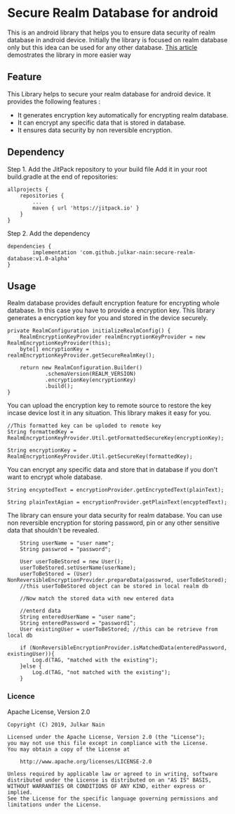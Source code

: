 Secure Realm Database for android
=================================
This is an android library that helps you to ensure data security of realm database in android device. Initially the library is focused on realm database only but this idea can be used for any other database. [This article](https://dzone.com/articles/secure-realm-encryption-key-for-android-applicatio)  demostrates the library in more easier way
## Feature
This Library helps to secure your realm database for android device. It provides the following features :

- It generates encryption key automatically for encrypting realm database.
- It can encrypt any specific data that is stored in database.
- It ensures data security by non reversible encryption.

## Dependency
Step 1. Add the JitPack repository to your build file
Add it in your root build.gradle at the end of repositories:

	allprojects {
		repositories {
			...
			maven { url 'https://jitpack.io' }
		}
	}

Step 2. Add the dependency

	dependencies {
	        implementation 'com.github.julkar-nain:secure-realm-database:v1.0-alpha'
	}
  
## Usage
Realm database provides default encryption feature for encrypting whole database. In this case you have to provide a encryption key. This library generates a encryption key for you and stored in the device securely.
    
    private RealmConfiguration initializeRealmConfig() {
        RealmEncryptionKeyProvider realmEncryptionKeyProvider = new RealmEncryptionKeyProvider(this);
        byte[] encryptionKey = realmEncryptionKeyProvider.getSecureRealmKey();

        return new RealmConfiguration.Builder()
                .schemaVersion(REALM_VERSION)
                .encryptionKey(encryptionKey)
                .build();
    }
    
You can upload the encryption key to remote source to restore the key incase device lost it in any situation. This library makes it easy for you.

    //This formatted key can be uploded to remote key
    String formattedKey = RealmEncryptionKeyProvider.Util.getFormattedSecureKey(encryptionKey);
    
    String encryptionKey = RealmEncryptionKeyProvider.Util.getSecureKey(formattedKey);
    
    
You can encrypt any specific data and store that in database if you don't want to encrypt whole database. 

    String encyptedText = encryptionProvider.getEncryptedText(plainText);

    String plainTextAgian = encryptionProvider.getPlainText(encyptedText);
    
    
The library can ensure your data security for realm database. You can use non reversible encryption for storing password, pin or any other sensitive data that shouldn't be revealed.

        String userName = "user name";
        String passwrod = "password";

        User userToBeStored = new User();
        userToBeStored.setUserName(userName);
        userToBeStored = (User) NonReversibleEncryptionProvider.prepareData(passwrod, userToBeStored);
        //this userToBeStored object can be stored in local realm db

        //Now match the stored data with new entered data

        //enterd data
        String enteredUserName = "user name";
        String enteredPassword = "password1";
        User existingUser = userToBeStored; //this can be retrieve from local db

        if (NonReversibleEncryptionProvider.isMatchedData(enteredPassword, existingUser)){
            Log.d(TAG, "matched with the existing");
        }else {
            Log.d(TAG, "not matched with the existing");
        }
        

### Licence         
Apache License, Version 2.0

    Copyright (C) 2019, Julkar Nain

    Licensed under the Apache License, Version 2.0 (the "License");
    you may not use this file except in compliance with the License.
    You may obtain a copy of the License at
   
        http://www.apache.org/licenses/LICENSE-2.0
     
    Unless required by applicable law or agreed to in writing, software
    distributed under the License is distributed on an "AS IS" BASIS,
    WITHOUT WARRANTIES OR CONDITIONS OF ANY KIND, either express or implied.
    See the License for the specific language governing permissions and
    limitations under the License.
        
        
